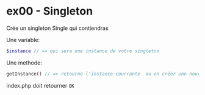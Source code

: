# ex00 - Singleton

Crée un singleton Single qui contiendras

Une variable:

```php
$instance // => qui sera une instance de votre singleton
```

Une methode:

```php
getInstance() // => retourne l'instance courrante  ou en créer une nouvelle et retourne juste apres l'avoir crée.
```

index.php doit retourner `OK`